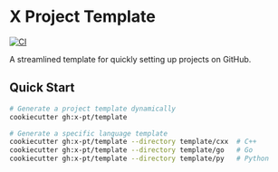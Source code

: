 # X Project Template

[![CI](https://github.com/x-pt/x-pt.github.io/actions/workflows/pages.yml/badge.svg)](https://github.com/x-pt/x-pt.github.io/actions)

A streamlined template for quickly setting up projects on GitHub.

## Quick Start

```bash
# Generate a project template dynamically
cookiecutter gh:x-pt/template

# Generate a specific language template
cookiecutter gh:x-pt/template --directory template/cxx  # C++
cookiecutter gh:x-pt/template --directory template/go   # Go
cookiecutter gh:x-pt/template --directory template/py   # Python
```
